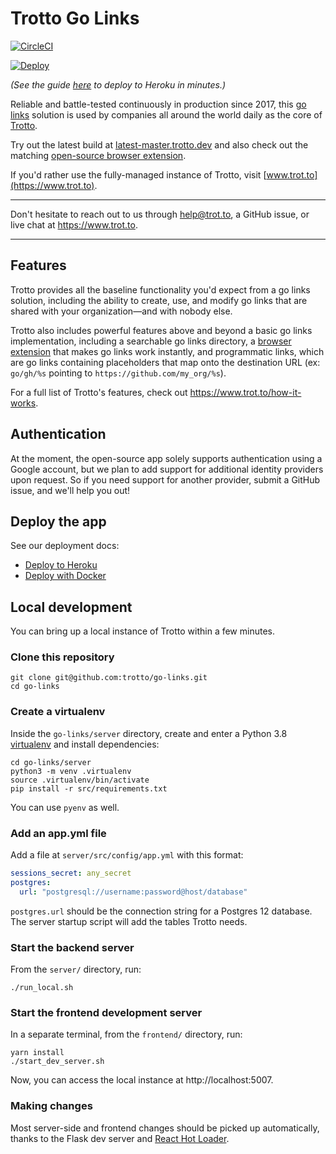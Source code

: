 # Trotto Go Links

[![CircleCI](https://circleci.com/gh/trotto/go-links.svg?style=svg)](https://circleci.com/gh/trotto/go-links)

[![Deploy](https://www.herokucdn.com/deploy/button.svg)](https://heroku.com/deploy?template=https://github.com/trotto/go-links)

_(See the guide [here](https://www.trot.to/docs/deploy/deploy-to-heroku) to deploy to Heroku in minutes.)_


Reliable and battle-tested continuously in production since 2017, this [go links](https://www.trot.to/go-links) solution
is used by companies all around the world daily as the core of [Trotto](https://www.trot.to).

Try out the latest build at [latest-master.trotto.dev](https://latest-master.trotto.dev) and also check out the
matching [open-source browser extension](https://github.com/trotto/browser-extension).

If you'd rather use the fully-managed instance of Trotto, visit [www.trot.to](https://www.trot.to).

----

Don't hesitate to reach out to us through help@trot.to, a GitHub issue, or live chat
at https://www.trot.to.

----

## Features

Trotto provides all the baseline functionality you'd expect from a go links solution, including the ability to
create, use, and modify go links that are shared with your organization—and with nobody else.

Trotto also includes powerful features above and beyond a basic go links implementation, including a searchable go
links directory, a [browser extension](https://github.com/trotto/browser-extension) that makes go links work instantly,
and programmatic links, which are go links containing placeholders that map onto the destination
URL (ex: `go/gh/%s` pointing to `https://github.com/my_org/%s`).

For a full list of Trotto's features, check out https://www.trot.to/how-it-works.

## Authentication

At the moment, the open-source app solely supports authentication using a Google account,
but we plan to add support for additional identity providers upon request. So if you need support
for another provider, submit a GitHub issue, and we'll help you out!

## Deploy the app

See our deployment docs:

- [Deploy to Heroku](http://www.trot.to/docs/deploy/deploy-to-heroku)
- [Deploy with Docker](http://www.trot.to/docs/deploy/deploy-with-docker)

## Local development

You can bring up a local instance of Trotto within a few minutes.

### Clone this repository

```
git clone git@github.com:trotto/go-links.git
cd go-links
```

### Create a virtualenv

Inside the `go-links/server` directory, create and enter a
Python 3.8 [virtualenv](https://docs.python.org/3/library/venv.html) and install dependencies:

```
cd go-links/server
python3 -m venv .virtualenv
source .virtualenv/bin/activate
pip install -r src/requirements.txt
```

You can use `pyenv` as well.

### Add an app.yml file

Add a file at `server/src/config/app.yml` with this format:

```yaml
sessions_secret: any_secret
postgres:
  url: "postgresql://username:password@host/database"
```

`postgres.url` should be the connection string for a Postgres 12 database. The server
startup script will add the tables Trotto needs.

### Start the backend server

From the `server/` directory, run:

```
./run_local.sh
```

### Start the frontend development server

In a separate terminal, from the `frontend/` directory, run:

```
yarn install
./start_dev_server.sh
```

Now, you can access the local instance at http://localhost:5007.

### Making changes

Most server-side and frontend changes should be picked up automatically, thanks to the Flask dev server and
[React Hot Loader](https://github.com/gaearon/react-hot-loader).
